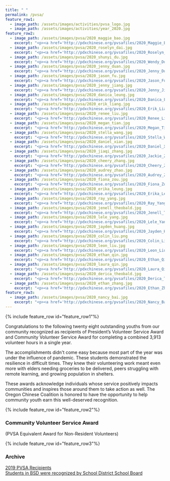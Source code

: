 ```yaml
---
title: " "
permalink: /pvsa/
feature_row1:
  - image_path: /assets/images/activities/pvsa_logo.jpg
  - image_path: /assets/images/activities/year_2020.jpg
feature_row2:
  - image_path: /assets/images/pvsa/2020_maggie_bao.jpg
    excerpt: "<p><a href='http://pdxchinese.org/pvsafiles/2020_Maggie_Bao/'>Maggie Bao, Sunset High School (Gold Award)</a></p>"
  - image_path: /assets/images/pvsa/2020_roselyn_dai.jpg
    excerpt: "<p><a href='http://pdxchinese.org/pvsafiles/2020_Roselyn_Dai/'>Roselyn Dai, Lakeridge High School (Gold Award)</a></p>"
  - image_path: /assets/images/pvsa/2020_shunyi_du.jpg
    excerpt: "<p><a href='http://pdxchinese.org/pvsafiles/2020_Wendy_Du/'>Shunyi Du, Sunset High School (Gold Award)</a></p>"
  - image_path: /assets/images/pvsa/2020_jenny_duan.jpg
    excerpt: "<p><a href='http://pdxchinese.org/pvsafiles/2020_Jenny_Duan/'>Jenny Duan, Jesuit High School (Gold Award)</a></p>"
  - image_path: /assets/images/pvsa/2020_jason_fu.jpg
    excerpt: "<p><a href='http://pdxchinese.org/pvsafiles/2020_Jason_Fu/'>Jason Fu, Sunset High School (Gold Award)</a></p>"
  - image_path: /assets/images/pvsa/2020_jenny_jiang.jpg
    excerpt: "<p><a href='http://pdxchinese.org/pvsafiles/2020_Jenny_Jiang/'>Jenny Jiang, Sunset High School (Gold Award)</a></p>"
  - image_path: /assets/images/pvsa/2020_danica_leung.jpg
    excerpt: "<p><a href='http://pdxchinese.org/pvsafiles/2020_Danica_Leung/'>Danica Leung, Lincoln High School (Gold Award)</a></p>"
  - image_path: /assets/images/pvsa/2020_erik_liang.jpg
    excerpt: "<p><a href='http://pdxchinese.org/pvsafiles/2020_Erik_Liang/'>Erik Liang, Tigard High School (Gold Award)</a></p>"
  - image_path: /assets/images/pvsa/2020_renee_liu.jpg
    excerpt: "<p><a href='http://pdxchinese.org/pvsafiles/2020_Renee_Liu/'>Renee Liu, Lake Oswego High School (Gold Award)</a></p>"
  - image_path: /assets/images/pvsa/2020_megan_tian.jpg
    excerpt: "<p><a href='http://pdxchinese.org/pvsafiles/2020_Megan_Tian/'>Megan Tian, Lakeridge High School (Gold Award)</a></p>"
  - image_path: /assets/images/pvsa/2020_stella_wang.jpg
    excerpt: "<p><a href='http://pdxchinese.org/pvsafiles/2020_Stella_Wang/'>Stella Wang, Jesuit High School (Gold Award)</a></p>"
  - image_path: /assets/images/pvsa/2020_daniel_xian.jpg
    excerpt: "<p><a href='http://pdxchinese.org/pvsafiles/2020_Daniel_Xian/'>Daniel Xian, Catlin High School (Gold Award)</a></p>"
  - image_path: /assets/images/pvsa/2020_jiaqi_zhang.jpg
    excerpt: "<p><a href='http://pdxchinese.org/pvsafiles/2020_Jackie_Zhang/'>Jackie Zhang, Sunset High School (Gold Award)</a></p>"
  - image_path: /assets/images/pvsa/2020_cheery_zhang.jpg
    excerpt: "<p><a href='http://pdxchinese.org/pvsafiles/2020_Cheery_Zhang/'>Cheery Zhang, Westview High School (Gold Award)</a></p>"
  - image_path: /assets/images/pvsa/2020_audrey_zhao.jpg
    excerpt: "<p><a href='http://pdxchinese.org/pvsafiles/2020_Audrey_Zhao/'>Audrey Zhao, Westview High School (Gold Award)</a></p>"
  - image_path: /assets/images/pvsa/2020_fiona_zou.jpg
    excerpt: "<p><a href='http://pdxchinese.org/pvsafiles/2020_Fiona_Zou/'>Fiona Zou, ISB (Gold Award)</a></p>"
  - image_path: /assets/images/pvsa/2020_erika_leung.jpg
    excerpt: "<p><a href='http://pdxchinese.org/pvsafiles/2020_Erika_Leung/'>Erika Leung, Lincoln High School (Silver Award)</a></p>"
  - image_path: /assets/images/pvsa/2020_ray_yang.jpg
    excerpt: "<p><a href='http://pdxchinese.org/pvsafiles/2020_Ray_Yang/'>Ray Yang, Westview High School (Silver Award)</a></p>"
  - image_path: /assets/images/pvsa/2020_jenell_theobald.jpg
    excerpt: "<p><a href='http://pdxchinese.org/pvsafiles/2020_Jenell_Theobald/'>Jenell Theobald, Whitford Middle School (Silver Award)</a></p>"
  - image_path: /assets/images/pvsa/2020_lele_yang.jpg
    excerpt: "<p><a href='http://pdxchinese.org/pvsafiles/2020_Lele_Yang/'>Lele Yang, Sunset High School (Silver Award)</a></p>"
  - image_path: /assets/images/pvsa/2020_jayden_huang.jpg
    excerpt: "<p><a href='http://pdxchinese.org/pvsafiles/2020_Jayden_Huang/'>Jayden Huang, Sunset High School (Bronze Award)</a></p>"
  - image_path: /assets/images/pvsa/2020_colin_liu.png
    excerpt: "<p><a href='http://pdxchinese.org/pvsafiles/2020_Colin_Liu/'>Colin Liu, Westview High School (Bronze Award)</a></p>"
  - image_path: /assets/images/pvsa/2020_leon_liu.jpg
    excerpt: "<p><a href='http://pdxchinese.org/pvsafiles/2020_Leon_Liu/'>Leon Liu, ISB (Bronze Award)</a></p>"
  - image_path: /assets/images/pvsa/2020_ethan_qin.jpg
    excerpt: "<p><a href='http://pdxchinese.org/pvsafiles/2020_Ethan_Qin/'>Ethan Qin, Westview High School (Bronze Award)</a></p>"
  - image_path: /assets/images/pvsa/2020_laura_qin.jpg
    excerpt: "<p><a href='http://pdxchinese.org/pvsafiles/2020_Laura_Qin/'>Laura Qin, Westview High School (Bronze Award)</a></p>"
  - image_path: /assets/images/pvsa/2020_derica_theobald.jpg
    excerpt: "<p><a href='http://pdxchinese.org/pvsafiles/2020_Derica_Theobald/'>Derica Theobald, Sexton Mountain School (Bronze Award)</a></p>"
  - image_path: /assets/images/pvsa/2020_ethan_zhang.jpg
    excerpt: "<p><a href='http://pdxchinese.org/pvsafiles/2020_Ethan_Zhang/'>Ethan Zhang, Stoller Middle School (Bronze Award)</a></p>"
feature_row3:
  - image_path: /assets/images/pvsa/2020_nancy_bai.jpg
    excerpt: "<p><a href='http://pdxchinese.org/pvsafiles/2020_Nancy_Bai/'>Nancy Bai, Sunset High School (Gold Award)</a></p>"
---
```


{% include feature_row id="feature_row1"%}

Congratulations to the following twenty eight outstanding youths from our community recognized as recipients of President’s Volunteer Service Award and Community Volunteer Service Award for completing a combined 3,913 volunteer hours in a single year.

The accomplishments didn't come easy because most part of the year was under the influence of pandemic. These students demonstrated the resilience in difficult times. They knew their volunteering work meant even more with elders needing groceries to be delivered, peers struggling with remote learning, and growing population in shelters.

These awards acknowledge individuals whose service positively impacts communities and inspires those around them to take action as well. The Oregon Chinese Coalition is honored to have the opportunity to help community youth earn this well-deserved recognition.

{% include feature_row id="feature_row2"%}

### Community Volunteer Service Award  
(PVSA Equivalent Award for Non-Resident Volunteers)

{% include feature_row id="feature_row3"%}

### Archive

[2019 PVSA Recipients](http://pdxchinese.org/pvsafiles/pvsa_2019/)  
[Students in BSD were recognized by School District School Board](http://pdxchinese.org/bsd_board_recognition_2020/)  

